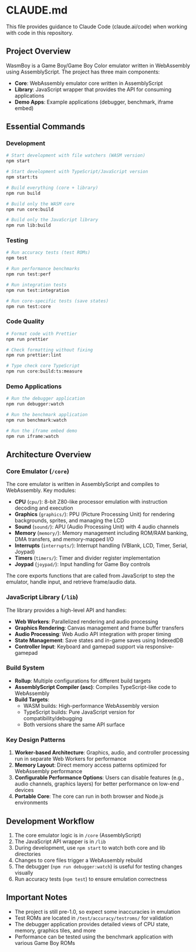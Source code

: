 # CLAUDE.md

This file provides guidance to Claude Code (claude.ai/code) when working with code in this repository.

## Project Overview

WasmBoy is a Game Boy/Game Boy Color emulator written in WebAssembly using AssemblyScript. The project has three main components:

- **Core**: WebAssembly emulator core written in AssemblyScript
- **Library**: JavaScript wrapper that provides the API for consuming applications
- **Demo Apps**: Example applications (debugger, benchmark, iframe embed)

## Essential Commands

### Development

```bash
# Start development with file watchers (WASM version)
npm start

# Start development with TypeScript/JavaScript version
npm start:ts

# Build everything (core + library)
npm run build

# Build only the WASM core
npm run core:build

# Build only the JavaScript library
npm run lib:build
```

### Testing

```bash
# Run accuracy tests (test ROMs)
npm test

# Run performance benchmarks
npm run test:perf

# Run integration tests
npm run test:integration

# Run core-specific tests (save states)
npm run test:core
```

### Code Quality

```bash
# Format code with Prettier
npm run prettier

# Check formatting without fixing
npm run prettier:lint

# Type check core TypeScript
npm run core:build:ts:measure
```

### Demo Applications

```bash
# Run the debugger application
npm run debugger:watch

# Run the benchmark application
npm run benchmark:watch

# Run the iframe embed demo
npm run iframe:watch
```

## Architecture Overview

### Core Emulator (`/core`)

The core emulator is written in AssemblyScript and compiles to WebAssembly. Key modules:

- **CPU** (`cpu/`): 8-bit Z80-like processor emulation with instruction decoding and execution
- **Graphics** (`graphics/`): PPU (Picture Processing Unit) for rendering backgrounds, sprites, and managing the LCD
- **Sound** (`sound/`): APU (Audio Processing Unit) with 4 audio channels
- **Memory** (`memory/`): Memory management including ROM/RAM banking, DMA transfers, and memory-mapped I/O
- **Interrupts** (`interrupts/`): Interrupt handling (VBlank, LCD, Timer, Serial, Joypad)
- **Timers** (`timers/`): Timer and divider register implementation
- **Joypad** (`joypad/`): Input handling for Game Boy controls

The core exports functions that are called from JavaScript to step the emulator, handle input, and retrieve frame/audio data.

### JavaScript Library (`/lib`)

The library provides a high-level API and handles:

- **Web Workers**: Parallelized rendering and audio processing
- **Graphics Rendering**: Canvas management and frame buffer transfers
- **Audio Processing**: Web Audio API integration with proper timing
- **State Management**: Save states and in-game saves using IndexedDB
- **Controller Input**: Keyboard and gamepad support via responsive-gamepad

### Build System

- **Rollup**: Multiple configurations for different build targets
- **AssemblyScript Compiler (asc)**: Compiles TypeScript-like code to WebAssembly
- **Build Targets**:
  - WASM builds: High-performance WebAssembly version
  - TypeScript builds: Pure JavaScript version for compatibility/debugging
  - Both versions share the same API surface

### Key Design Patterns

1. **Worker-based Architecture**: Graphics, audio, and controller processing run in separate Web Workers for performance
2. **Memory Layout**: Direct memory access patterns optimized for WebAssembly performance
3. **Configurable Performance Options**: Users can disable features (e.g., audio channels, graphics layers) for better performance on low-end devices
4. **Portable Core**: The core can run in both browser and Node.js environments

## Development Workflow

1. The core emulator logic is in `/core` (AssemblyScript)
2. The JavaScript API wrapper is in `/lib`
3. During development, use `npm start` to watch both core and lib directories
4. Changes to core files trigger a WebAssembly rebuild
5. The debugger (`npm run debugger:watch`) is useful for testing changes visually
6. Run accuracy tests (`npm test`) to ensure emulation correctness

## Important Notes

- The project is still pre-1.0, so expect some inaccuracies in emulation
- Test ROMs are located in `/test/accuracy/testroms/` for validation
- The debugger application provides detailed views of CPU state, memory, graphics tiles, and more
- Performance can be tested using the benchmark application with various Game Boy ROMs
